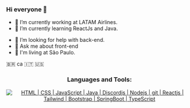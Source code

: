 ### Hi everyone 👋

- 🔭 I’m currently working at <a src="https://www.latamairlines.com/">LATAM Airlines</a>.
- 🌱 I’m currently learning ReactJs and Java.
<!-- - 👯 I’m looking to collaborate on ... -->
- 🤔 I’m looking for help with back-end.
- 💬 Ask me about front-end
- 📍 I'm living at São Paulo.
<!-- - 📫 How to reach me: ...
- ⚡ Fun fact: .. -->

🇧🇷 ca 🇮🇹 🇺🇸


<h3 align="center">Languages and Tools:</h3>
<p align="center">
    <a href="https://skillicons.dev">
        <img title='HTML | CSS | JavaScript | Java | Discordjs | Nodejs | git | Reactjs | Tailwind | Bootstrap | SpringBoot | TypeScript' src="https://skillicons.dev/icons?i=html,css,js,java,discordjs,nodejs,git,react,tailwind,bootstrap,spring,ts&theme=dark" />
    </a>
</p>

<!-- https://github.com/tandpfun/skill-icons -->







